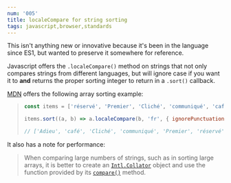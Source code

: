 ```yaml
---
num: '005'
title: localeCompare for string sorting
tags: javascript,browser,standards
---
```


This isn't anything new or innovative because it's been in the language since ES1, but wanted to preserve it somewhere for reference.

Javascript offers the `.localeCompare()` method on strings that not only compares strings from different languages, but will ignore case if you want it to **and** returns the proper sorting integer to return in a `.sort()` callback.

[MDN](https://developer.mozilla.org/en-US/docs/Web/JavaScript/Reference/Global_Objects/String/localeCompare) offers the following array sorting example:

> ```javascript
> const items = ['réservé', 'Premier', 'Cliché', 'communiqué', 'café', 'Adieu'];
>
> items.sort((a, b) => a.localeCompare(b, 'fr', { ignorePunctuation: true }));
>
> // ['Adieu', 'café', 'Cliché', 'communiqué', 'Premier', 'réservé']
> ```

It also has a note for performance:

> When comparing large numbers of strings, such as in sorting large arrays, it is better to create an [`Intl.Collator`](https://developer.mozilla.org/en-US/docs/Web/JavaScript/Reference/Global_Objects/Intl/Collator) object and use the function provided by its [`compare()`](https://developer.mozilla.org/en-US/docs/Web/JavaScript/Reference/Global_Objects/Intl/Collator/compare) method.
